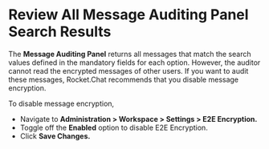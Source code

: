 # Review All Message Auditing Panel Search Results

The **Message Auditing Panel** returns all messages that match the search values defined in the mandatory fields for each option. However, the auditor cannot read the encrypted messages of other users. If you want to audit these messages, Rocket.Chat recommends that you disable message encryption.

To disable message encryption,

* Navigate to **Administration > Workspace > Settings > E2E Encryption.**
* Toggle off the **Enabled** option to disable E2E Encryption.
* Click **Save Changes.**
